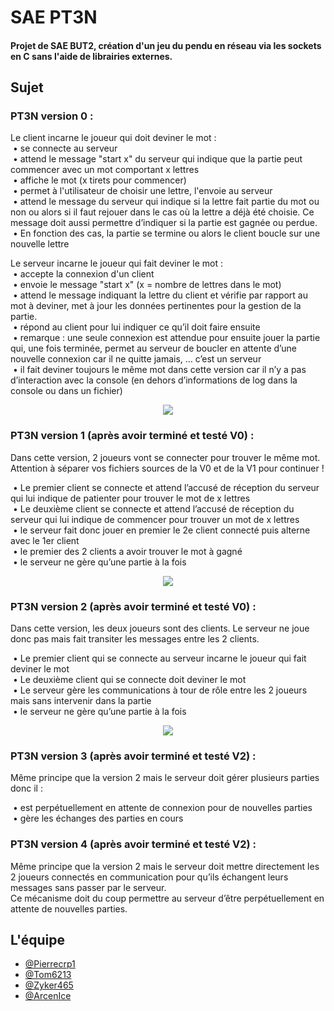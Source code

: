 # SAE PT3N

#### Projet de SAE BUT2, création d'un jeu du pendu en réseau via les sockets en C sans l'aide de librairies externes.

## Sujet

### PT3N version 0 :
Le client incarne le joueur qui doit deviner le mot :\
&nbsp;• se connecte au serveur  
&nbsp;• attend le message "start x" du serveur qui indique que la partie peut commencer avec un mot comportant x lettres  
&nbsp;• affiche le mot (x tirets pour commencer)  
&nbsp;• permet à l'utilisateur de choisir une lettre, l'envoie au serveur  
&nbsp;• attend le message du serveur qui indique si la lettre fait partie du mot ou non ou alors si il faut rejouer dans le cas où la lettre a déjà été choisie. Ce message doit aussi permettre d’indiquer si la partie est gagnée ou perdue.  
&nbsp;• En fonction des cas, la partie se termine ou alors le client boucle sur une nouvelle lettre  

Le serveur incarne le joueur qui fait deviner le mot :  
&nbsp;• accepte la connexion d'un client  
&nbsp;• envoie le message "start x" (x = nombre de lettres dans le mot)  
&nbsp;• attend le message indiquant la lettre du client et vérifie par rapport au mot à deviner, met à jour les données pertinentes pour la gestion de la partie.  
&nbsp;• répond au client pour lui indiquer ce qu’il doit faire ensuite  
&nbsp;• remarque : une seule connexion est attendue pour ensuite jouer la partie qui, une fois terminée, permet au serveur de boucler en attente d’une nouvelle connexion car il ne quitte jamais, … c’est un serveur  
&nbsp;• il fait deviner toujours le même mot dans cette version car il n’y a pas d’interaction avec la console (en dehors d’informations de log dans la console ou dans un fichier)

<p align="center">
  <img src="https://cdn.discordapp.com/attachments/1072527874462072833/1073159091922403340/image.png">
</p>

### PT3N version 1 (après avoir terminé et testé V0) :
Dans cette version, 2 joueurs vont se connecter pour trouver le même mot.
Attention à séparer vos fichiers sources de la V0 et de la V1 pour continuer !

&nbsp;• Le premier client se connecte et attend l’accusé de réception du serveur qui lui indique de patienter pour trouver le mot de x lettres  
&nbsp;• Le deuxième client se connecte et attend l’accusé de réception du serveur qui lui indique de commencer pour trouver un mot de x lettres  
&nbsp;• le serveur fait donc jouer en premier le 2e client connecté puis alterne avec le 1er client  
&nbsp;• le premier des 2 clients a avoir trouver le mot à gagné  
&nbsp;• le serveur ne gère qu’une partie à la fois  

<p align="center">
  <img src="https://cdn.discordapp.com/attachments/1072527874462072833/1073159728760356894/image.png">
</p>

### PT3N version 2 (après avoir terminé et testé V0) :
Dans cette version, les deux joueurs sont des clients. Le serveur ne joue donc pas mais fait transiter
les messages entre les 2 clients.

&nbsp;• Le premier client qui se connecte au serveur incarne le joueur qui fait deviner le mot  
&nbsp;• Le deuxième client qui se connecte doit deviner le mot  
&nbsp;• Le serveur gère les communications à tour de rôle entre les 2 joueurs mais sans intervenir dans la partie  
&nbsp;• le serveur ne gère qu’une partie à la fois  

<p align="center">
  <img src="https://cdn.discordapp.com/attachments/1072527874462072833/1073159946767695922/image.png">
</p>

### PT3N version 3 (après avoir terminé et testé V2) :
Même principe que la version 2 mais le serveur doit gérer plusieurs parties donc il :

&nbsp;• est perpétuellement en attente de connexion pour de nouvelles parties  
&nbsp;• gère les échanges des parties en cours  

### PT3N version 4 (après avoir terminé et testé V2) :
Même principe que la version 2 mais le serveur doit mettre directement les 2 joueurs connectés en communication pour qu’ils échangent leurs messages sans passer par le serveur.  
Ce mécanisme doit du coup permettre au serveur d’être perpétuellement en attente de nouvelles
parties.


## L'équipe

- [@Pierrecrp1](https://github.com/Pierrecrp1)  
- [@Tom6213](https://github.com/Tom6213)  
- [@Zyker465](https://github.com/zyker465)  
- [@ArcenIce](https://github.com/ArcenIce)  

